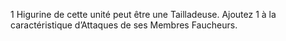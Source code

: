 1 Higurine de cette unité
peut être une Tailladeuse. Ajoutez 1
à la caractéristique d’Attaques de ses
Membres Faucheurs.
